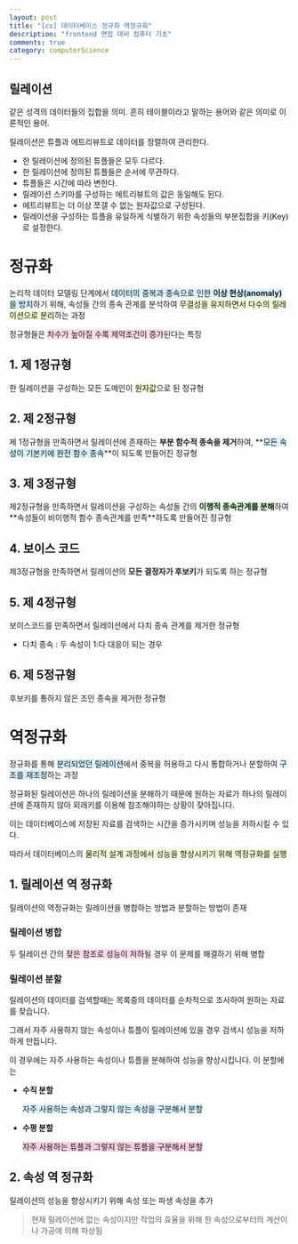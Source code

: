 ```yaml
---
layout: post
title: "[cs] 데이터베이스 정규화 역정규화"
description: "frontend 면접 대비 컴퓨터 기초"
comments: true
category: computerScience
---
```



## 릴레이션

같은 성격의 데이터들의 집합을 의미. 흔히 테이블이라고 말하는 용어와 같은 의미로 이론적인 용어.

릴레이션은 튜플과 에트리뷰트로 데이터를 정렬하여 관리한다.

- 한 릴레이션에 정의된 튜플들은 모두 다르다.
- 한 릴레이션에 정의된 튜플들은 순서에 무관하다.
- 튜플들은 시간에 따라 변한다.
- 릴레이션 스키마를 구성하는 에트리뷰트의 값은 동일해도 된다.
- 에트리뷰트는 더 이상 쪼갤 수 없는 원자값으로 구성된다.
- 릴레이션을 구성하는 튜플을 유일하게 식별하기 위한 속성들의 부분집합을 키(Key)로 설정한다.

# 정규화

논리적 데이터 모델링 단계에서 <span style="background-color:rgb(217, 242, 255);">데이터의 중복과 종속으로 인한 **이상 현상(anomaly)** 을 방지</span>하기 위해, 속성들 간의 종속 관계를 분석하여 <span style="background-color:rgb(245, 252, 212);">무결성을 유지하면서 다수의 릴레이션으로 분리</span>하는 과정

정규형들은 <span style="background-color:rgb(255, 217, 235);">차수가 높아질 수록 제약조건이 증가</span>된다는 특징

## 1. 제 1정규형

한 릴레이션을 구성하는 모든 도메인이 <span style="background-color:rgb(245, 252, 212);">원자값</span>으로 된 정규형

## 2. 제 2정규형

제 1정규형을 만족하면서 릴레이션에 존재하는 **부분 함수적 종속을 제거**하여, **<span style="background-color:rgb(217, 242, 255);">모든 속성이 기본키에 완전 함수 종속</span>**이 되도록 만들어진 정규형

## 3. 제 3정규형

제2정규형을 만족하면서 릴레이션을 구성하는 속성들 간의 **<span style="background-color:rgb(223, 255, 217);">이행적 종속관계를 분해**하여 **속성들이 비이행적 함수 종속관계를 만족</span>**하도록 만들어진 정규형

## 4. 보이스 코드

제3정규형을 만족하면서 릴레이션의 **모든 결정자가 후보키**가 되도록 하는 정규형

## 5. 제 4정규형

보이스코드를 만족하면서 릴레이션에서 다치 종속 관계를 제거한 정규형

- 다치 종속 : 두 속성이 1:다 대응이 되는 경우

## 6. 제 5정규형

후보키를 통하지 않은 조인 종속을 제거한 정규형

# 역정규화

정규화를 통해 <span style="background-color:rgb(217, 242, 255);">분리되었던 릴레이션</span>에서 중복을 허용하고 다시 통합하거나 분할하여 <span style="background-color:rgb(217, 242, 255);">구조를 재조정</span>하는 과정

정규화된 릴레이션은 하나의 릴레이션을 분해하기 때문에 원하는 자료가 하나의 릴레이션에 존재하지 않아 외래키를 이용해 참조해야하는 상황이 잦아집니다.

이는 데이터베이스에 저장된 자료를 검색하는 시간을 증가시키며 성능을 저하시킬 수 있다. 

따라서 데이터베이스의 <span style="background-color:rgb(245, 252, 212);">물리적 설계 과정에서 성능을 향상시키기 위해 역정규화를 실행</span>

## 1. 릴레이션 역 정규화

릴레이션의 역정규화는 릴레이션을 병합하는 방법과 분할하는 방법이 존재

### 릴레이션 병합

두 릴레이션 간의 <span style="background-color:rgb(255, 217, 235);">잦은 참조로 성능이 저하</span>될 경우 이 문제를 해결하기 위해 병합

### 릴레이션 분할

릴레이션의 데이터를 검색할때는 목록중의 데이터를 순차적으로 조사하여 원하는 자료를 찾습니다. 

그래서 자주 사용하지 않는 속성이나 튜플이 릴레이션에 있을 경우 검색시 성능을 저하하게 만듭니다. 

이 경우에는 자주 사용하는 속성이나 튜플을 분해하여 성능을 향상시킵니다. 이 분할에는

- **수직 분할**

    <span style="background-color:rgb(245, 252, 212);"><span style="background-color:rgb(217, 242, 255);">자주 사용하는 속성과 그렇지 않는 속성을 구분해서 분할</span>

- **수평 분할**

    <span style="background-color:rgb(237, 217, 255);"><span style="background-color:rgb(247, 205, 223);">자주 사용하는 튜플과 그렇지 않는 튜플을 구분해서 분할</span>

## 2. 속성 역 정규화

릴레이션의 성능을 향상시키기 위해 속성 또는 파생 속성을 추가

> 현재 릴레이션에 없는 속성이지만 작업의 효율을 위해 한 속성으로부터의 계산이나 가공에 의해 파상됨